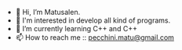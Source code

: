 - 👋 Hi, I’m Matusalen.
- 👀 I'm interested in develop all kind of programs. 
- 🌱 I’m currently learning C++ and C++
- 📫 How to reach me :: pecchini.matu@gmail.com

<!---
DevMatu/DevMatu is a ✨ special ✨ repository because its `README.md` (this file) appears on your GitHub profile.
You can click the Preview link to take a look at your changes.
--->
